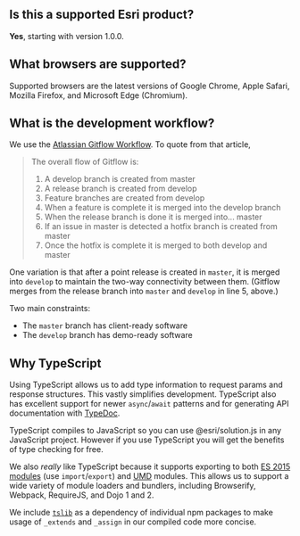 ## Is this a supported Esri product?

**Yes**, starting with version 1.0.0.

## What browsers are supported?

Supported browsers are the latest versions of Google Chrome, Apple Safari, Mozilla Firefox, and Microsoft Edge (Chromium).

## What is the development workflow?

We use the [Atlassian Gitflow Workflow](https://www.atlassian.com/git/tutorials/comparing-workflows/gitflow-workflow). To quote from that article,

> The overall flow of Gitflow is:
> 
> 1. A develop branch is created from master
> 2. A release branch is created from develop
> 3. Feature branches are created from develop
> 4. When a feature is complete it is merged into the develop branch
> 5. When the release branch is done it is merged into... master
> 6. If an issue in master is detected a hotfix branch is created from master
> 7. Once the hotfix is complete it is merged to both develop and master

One variation is that after a point release is created in `master`, it is merged into `develop` to maintain the two-way connectivity between them. (Gitflow merges from the release branch into `master` and `develop` in line 5, above.) 

Two main constraints:

* The `master` branch has client-ready software
* The `develop` branch has demo-ready software


## Why TypeScript

Using TypeScript allows us to add type information to request params and response structures. This vastly simplifies development. TypeScript also has excellent support for newer `async`/`await` patterns and for generating API documentation with [TypeDoc](http://typedoc.org/).

TypeScript compiles to JavaScript so you can use @esri/solution.js in any JavaScript project. However if you use TypeScript you will get the benefits of type checking for free.

We also _really_ like TypeScript because it supports exporting to both [ES 2015 modules](https://developer.mozilla.org/en-US/docs/Web/JavaScript/Reference/Statements/import) (use `import`/`export`) and [UMD](http://davidbcalhoun.com/2014/what-is-amd-commonjs-and-umd/) modules. This allows us to support a wide variety of module loaders and bundlers, including Browserify, Webpack, RequireJS, and Dojo 1 and 2.

We include [`tslib`](https://www.npmjs.com/package/tslib) as a dependency of individual npm packages to make usage of `_extends` and `_assign` in our compiled code more concise.